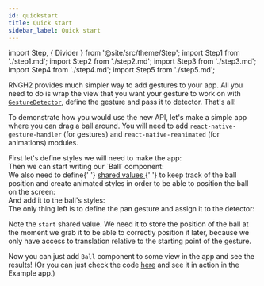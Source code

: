 ```yaml
---
id: quickstart
title: Quick start
sidebar_label: Quick start
---
```


import Step, { Divider } from '@site/src/theme/Step';
import Step1 from './step1.md';
import Step2 from './step2.md';
import Step3 from './step3.md';
import Step4 from './step4.md';
import Step5 from './step5.md';

RNGH2 provides much simpler way to add gestures to your app. All you need to do is wrap the view that you want your gesture to work on with [`GestureDetector`](../api/gestures/gesture-detector), define the gesture and pass it to detector. That's all!

To demonstrate how you would use the new API, let's make a simple app where you can drag a ball around. You will need to add `react-native-gesture-handler` (for gestures) and `react-native-reanimated` (for animations) modules.

<Divider />

<Step title="Step 1">
  <div>First let's define styles we will need to make the app:</div>
  <Step1 />
</Step>

<Divider />

<Step title="Step 2">
  <div>Then we can start writing our `Ball` component:</div>
  <Step2 />
</Step>

<Divider />

<Step title="Step 3">
  <div>
    We also need to define{' '}
    <a href="https://docs.swmansion.com/react-native-reanimated/docs/fundamentals/shared-values">
      shared values
    </a>{' '}
    to keep track of the ball position and create animated styles in order to be
    able to position the ball on the screen:
  </div>
  <Step3 />
</Step>

<Divider />

<Step title="Step 4">
  <div>And add it to the ball's styles:</div>
  <Step4 />
</Step>

<Divider />

<Step title="Step 5">
  <div>
    The only thing left is to define the pan gesture and assign it to the
    detector:
  </div>
  <Step5 />
</Step>

<Divider />

Note the `start` shared value. We need it to store the position of the ball at the moment we grab it to be able to correctly position it later, because we only have access to translation relative to the starting point of the gesture.

Now you can just add `Ball` component to some view in the app and see the results! (Or you can just check the code [here](https://github.com/software-mansion/react-native-gesture-handler/blob/new-api/example/src/new_api/reanimated/index.tsx) and see it in action in the Example app.)
